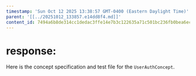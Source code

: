 ```yaml
---
timestamp: 'Sun Oct 12 2025 13:38:57 GMT-0400 (Eastern Daylight Time)'
parent: '[[../20251012_133857.e14dd8f4.md]]'
content_id: 7494a6b8de314cc1dedac3ffe14e7b3c122635a71c501bc236fb0bea6eca89d7
---
```


# response:

Here is the concept specification and test file for the `UserAuthConcept`.

